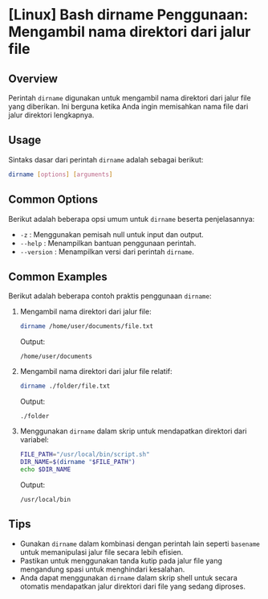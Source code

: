 # [Linux] Bash dirname Penggunaan: Mengambil nama direktori dari jalur file

## Overview
Perintah `dirname` digunakan untuk mengambil nama direktori dari jalur file yang diberikan. Ini berguna ketika Anda ingin memisahkan nama file dari jalur direktori lengkapnya.

## Usage
Sintaks dasar dari perintah `dirname` adalah sebagai berikut:

```bash
dirname [options] [arguments]
```

## Common Options
Berikut adalah beberapa opsi umum untuk `dirname` beserta penjelasannya:

- `-z` : Menggunakan pemisah null untuk input dan output.
- `--help` : Menampilkan bantuan penggunaan perintah.
- `--version` : Menampilkan versi dari perintah `dirname`.

## Common Examples
Berikut adalah beberapa contoh praktis penggunaan `dirname`:

1. Mengambil nama direktori dari jalur file:
   ```bash
   dirname /home/user/documents/file.txt
   ```
   Output:
   ```
   /home/user/documents
   ```

2. Mengambil nama direktori dari jalur file relatif:
   ```bash
   dirname ./folder/file.txt
   ```
   Output:
   ```
   ./folder
   ```

3. Menggunakan `dirname` dalam skrip untuk mendapatkan direktori dari variabel:
   ```bash
   FILE_PATH="/usr/local/bin/script.sh"
   DIR_NAME=$(dirname "$FILE_PATH")
   echo $DIR_NAME
   ```
   Output:
   ```
   /usr/local/bin
   ```

## Tips
- Gunakan `dirname` dalam kombinasi dengan perintah lain seperti `basename` untuk memanipulasi jalur file secara lebih efisien.
- Pastikan untuk menggunakan tanda kutip pada jalur file yang mengandung spasi untuk menghindari kesalahan.
- Anda dapat menggunakan `dirname` dalam skrip shell untuk secara otomatis mendapatkan jalur direktori dari file yang sedang diproses.